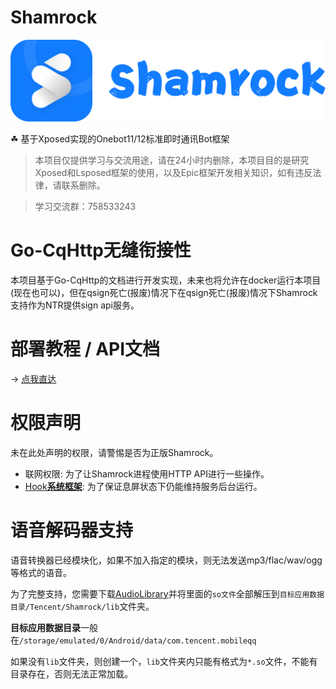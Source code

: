 # Shamrock

![logo](logo.png)

☘ 基于Xposed实现的Onebot11/12标准即时通讯Bot框架

> 本项目仅提供学习与交流用途，请在24小时内删除，本项目目的是研究Xposed和Lsposed框架的使用，以及Epic框架开发相关知识，如有违反法律，请联系删除。

> 学习交流群：758533243

# Go-CqHttp无缝衔接性

本项目基于Go-CqHttp的文档进行开发实现，未来也将允许在docker运行本项目(现在也可以)，但在qsign死亡(报废)情况下在qsign死亡(报废)情况下Shamrock支持作为NTR提供sign api服务。

# 部署教程 / API文档

-> [点我直达](https://linxinrao.github.io/Shamrock)

# 权限声明

未在此处声明的权限，请警惕是否为正版Shamrock。

- 联网权限: 为了让Shamrock进程使用HTTP API进行一些操作。
- [Hook**系统框架**](https://github.com/fuqiuluo/Shamrock/wiki/perm_hook_android): 为了保证息屏状态下仍能维持服务后台运行。

# 语音解码器支持

语音转换器已经模块化，如果不加入指定的模块，则无法发送mp3/flac/wav/ogg等格式的语音。

为了完整支持，您需要下载[AudioLibrary](https://raw.githubusercontent.com/fuqiuluo/Shamrock/master/AudioLibrary.zip)并将里面的`so文件`全部解压到`目标应用数据目录/Tencent/Shamrock/lib`文件夹。

**目标应用数据目录**一般在`/storage/emulated/0/Android/data/com.tencent.mobileqq`

如果没有`lib`文件夹，则创建一个，`lib`文件夹内只能有格式为`*.so`文件，不能有目录存在，否则无法正常加载。




